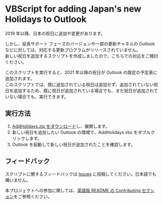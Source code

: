 # VBScript for adding Japan's new Holidays to Outlook

2019 年以降、日本の祝日に追加や変更があります。

しかし、延長サポート フェーズのバージョンや一部の更新チャネルの Outlook などに対しては、対応する更新プログラムがリリースされていません。  
新しい祝日を追加するスクリプトを作成しましたので、こちらでの対応をご検討ください。

このスクリプトを実行すると、2021 年以降の祝日が Outlook の既定の予定表に追加されます。  
このスクリプトでは、既に追加されている祝日は追加せず、追加されていない祝日を追加するため、既に祝日が追加されている場合でも、まだ祝日が追加されていない場合でも、実行できます。

## 実行方法

1. [AddHolidays.zip をダウンロード](https://github.com/Microsoft/AddOutlookJapanHoliday/releases)し、展開します。
2. 新しい祝日を追加したい Outlook の環境で、AddHolidays.vbs をダブルクリックします。
3. Outlook を起動して新しい祝日が追加されたことを確認します。

## フィードバック

スクリプトに関するフィードバックは [Issues](https://github.com/Microsoft/AddOutlookJapanHoliday/issues) に投稿してください。日本語でも構いません。

本プロジェクトへの参加に関しては、[英語版 README の Contributing セクション](https://github.com/Microsoft/AddOutlookJapanHoliday#contributing)をご参照ください。
